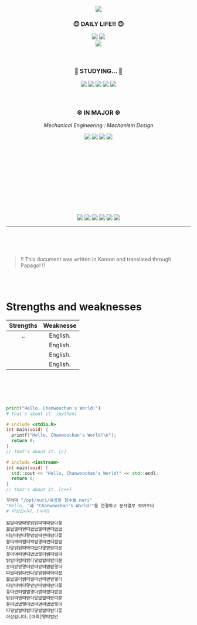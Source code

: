 <p align="center"><img src="https://postfiles.pstatic.net/MjAyMzA3MTVfMTg3/MDAxNjg5MzU1MjQxMzAz.XZ13j8UBmpe8QpzCtudBIVlNXSD2h81s_xOYIchCmYEg.77uYJ9K-HsOueLQxNkcmvz0LBE061o3JlGNyQ_cl92gg.PNG.kcwjoma/GH_chanwoochan.png?type=w773"></p>


<div align="center"> 
  
  ### 😊 DAILY LIFE!! 😊  

<a href="https://blog.naver.com/kcwjoma" target="_blank"><img src="https://img.shields.io/badge/Chanwoochan Blog-03C75A?style=for-the-badge&logo=Naver&logoColor=FFFFFF"/></a>
<a href="https://instagram.com/chanwoochan_?igshid=OGQ5ZDc2ODk2ZA==" target="_blank"><img src="https://img.shields.io/badge/@chanwoochan__-E4405F?style=for-the-badge&logo=Instagram&logoColor=FFFFFF"/></a>
<br>
<a href="" target="_blank"><img src="https://img.shields.io/badge/kcwjoma@kookmin.ac.kr-EA4335?style=flat-square&logo=Gmail&logoColor=FFFFFF"/></a>
<br><br><br>

  ### 📖 STUDYING... 📖  

<a href="" target="_blank"><img src="https://img.shields.io/badge/C--Language-A8B9CC?style=for-the-badge&logo=C&logoColor=FFFFFF"/></a>
<a href="" target="_blank"><img src="https://img.shields.io/badge/C++-00599C?style=for-the-badge&logo=cplusplus&logoColor=FFFFFF"/></a>
<a href="" target="_blank"><img src="https://img.shields.io/badge/Python-3776AB?style=for-the-badge&logo=python&logoColor=FFFFFF"/></a>
<a href="" target="_blank"><img src="https://img.shields.io/badge/OpenCV-5C3EE8?style=for-the-badge&logo=OpenCV&logoColor=FFFFFF"/></a>
<a href="" target="_blank"><img src="https://img.shields.io/badge/ROS2-22314E?style=for-the-badge&logo=ROS&logoColor=FFFFFF"/></a>
<br><br><br>

### ⚙️ IN MAJOR ⚙️
_Mechanical Engineering : Mechanism Design_

<a href="" target="_blank"><img src="https://img.shields.io/badge/SolidWorks-005386?style=for-the-badge&logo=dassaultsystemes&logoColor=FFFFFF"/></a>
<a href="" target="_blank"><img src="https://img.shields.io/badge/Fusion 360-F8991C?style=for-the-badge&logo=Autodesk&logoColor=FFFFFF"/></a>
<a href="" target="_blank"><img src="https://img.shields.io/badge/Inventor-F7A81B?style=for-the-badge&logo=Autodesk&logoColor=FFFFFF"/></a>
<a href="" target="_blank"><img src="https://img.shields.io/badge/AutoCAD-CD2640?style=for-the-badge&logo=Autodesk&logoColor=FFFFFF"/></a>
<br><br><br><br><br><br><br><br><br><br><br><br>

<img src="https://steamuserimages-a.akamaihd.net/ugc/2045230235135090310/AEE2B05D9ADDE62DF622A865AC541BDBB23AFC04/?imw=128&imh=72&ima=fit&impolicy=Letterbox&imcolor=%23000000&letterbox=true">
<img src="https://steamuserimages-a.akamaihd.net/ugc/2045230235135090310/AEE2B05D9ADDE62DF622A865AC541BDBB23AFC04/?imw=128&imh=72&ima=fit&impolicy=Letterbox&imcolor=%23000000&letterbox=true">
<img src="https://steamuserimages-a.akamaihd.net/ugc/2045230235135090310/AEE2B05D9ADDE62DF622A865AC541BDBB23AFC04/?imw=128&imh=72&ima=fit&impolicy=Letterbox&imcolor=%23000000&letterbox=true">
<img src="https://steamuserimages-a.akamaihd.net/ugc/2045230235135090310/AEE2B05D9ADDE62DF622A865AC541BDBB23AFC04/?imw=128&imh=72&ima=fit&impolicy=Letterbox&imcolor=%23000000&letterbox=true">
<img src="https://steamuserimages-a.akamaihd.net/ugc/2045230235135090310/AEE2B05D9ADDE62DF622A865AC541BDBB23AFC04/?imw=128&imh=72&ima=fit&impolicy=Letterbox&imcolor=%23000000&letterbox=true">
<img src="https://steamuserimages-a.akamaihd.net/ugc/2045230235135090310/AEE2B05D9ADDE62DF622A865AC541BDBB23AFC04/?imw=128&imh=72&ima=fit&impolicy=Letterbox&imcolor=%23000000&letterbox=true">

------

</div>
<br><br><br>

> ‼️ This document was written in Korean and translated through Papago! ‼️

<br>
<br>

# Strengths and weaknesses #


|Strengths|Weaknesse|
|:--:|:--:|
|..|English.|
||English.|
||English.|
||English.|


<br>
<br>
<br>
<br>

```python
print("Hello, Chanwoochan's World!")
# that's about it. [python]
```

```c
# include <stdio.h>
int main(void) {
  printf("Hello, Chanwoochan's World!\n");
  return 0;
}
// that's about it. [c]
```

```cpp
# include <iostream>
int main(void) {
  std::cout << "Hello, Chanwoochan's World!" << std::endl;
  return 0;
}
// that's about it. [c++]
```

```python
꾸러미 "/opt/nuri/유용한 함수들.nuri" 
"Hello, "과 "Chanwoochan's World!"을 연결하고 문자열로 보여주다
# 이상입니다. [누리]
```

```
밣받따받따맣밝밝따박따받다뭏
붒벖멓떠벋떠벖벖멓떠벋떠벖벖
따받따받다맣밤발따반따밤다뭏
붇떠벅떠범떠벅범멓떠번떠범범
다맣밝밝따박따밦다맣받받따분
뭏더벅떠벋떠벖벖멓더벍떠벌떠
밝밤따밤따밝다맣밦밦따받따붇
분떠벋벋멓더벋떠벋떠벖벖멓더
따발따밝다반다맣밝밝따박따붒
붒벖멓더벍떠벌떠번떠벋벋멓더
따받따박다맣받받따밤따받다뭏
뭏떠번떠범범멓더벍떠벋떠벖벖
받밝따밤따받다맣밦밦따받따붇
붇떠벖벖멓더벖떠벋떠벖벖멓더
따맣발발따밤따맣발밦따받다뭏
이상입니다.[아희]멓떠벌번
```


<!--
**Chanwoochan/Chanwoochan** is a ✨ _special_ ✨ repository because its `README.md` (this file) appears on your GitHub profile.

Here are some ideas to get you started:

- 🔭 I’m currently working on ...
- 🌱 I’m currently learning ...
- 👯 I’m looking to collaborate on ...
- 🤔 I’m looking for help with ...
- 💬 Ask me about ...
- 📫 How to reach me: ...
- 😄 Pronouns: ...
- ⚡ Fun fact: ...
-->
